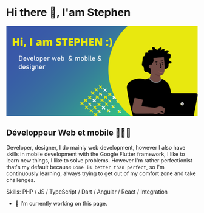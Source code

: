 # Hi there 👋,  I'am Stephen

![Développeur Web et mobile](https://github.com/stephenranaud/stephenranaud/blob/main/banner-github.png?raw=true)

## Développeur Web et mobile 👨🏽‍💻


Developer, designer, I do mainly web development, however I also have skills in mobile development with the Google Flutter framework, I like to learn new things, I like to solve problems. However I'm rather perfectionist that's my default because ``Done is better than perfect``, so I'm continuously learning, always trying to get out of my comfort zone and take challenges.

Skills: PHP / JS / TypeScript / Dart / Angular / React / Integration 

- 🔭 I’m currently working on this page. 




